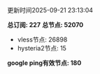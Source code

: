 更新时间2025-09-21 23:13:04

**总订阅: 227**
**总节点: 52070**
- vless节点: 26898
- hysteria2节点: 15

**google ping有效节点: 180**

